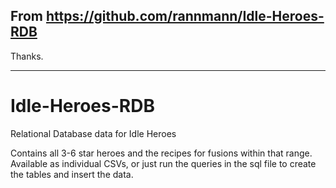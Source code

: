 ## From https://github.com/rannmann/Idle-Heroes-RDB
Thanks.

----

# Idle-Heroes-RDB
Relational Database data for Idle Heroes

Contains all 3-6 star heroes and the recipes for fusions within that range.  Available as individual CSVs, or just run the queries in the sql file to create the tables and insert the data.
